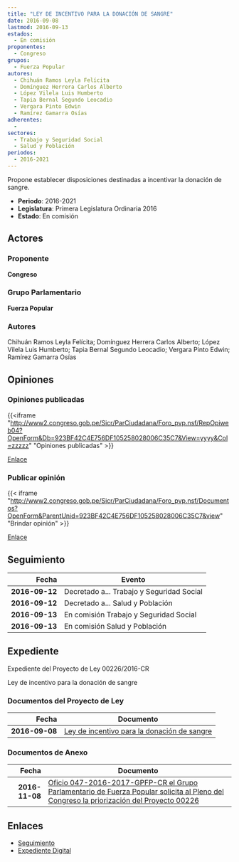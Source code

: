 ```yaml
---
title: "LEY DE INCENTIVO PARA LA DONACIÓN DE SANGRE"
date: 2016-09-08
lastmod: 2016-09-13
estados: 
  - En comisión
proponentes: 
  - Congreso
grupos: 
  - Fuerza Popular
autores: 
  - Chihuán Ramos Leyla Felícita
  - Domínguez Herrera Carlos Alberto
  - López Vilela Luis Humberto
  - Tapia Bernal Segundo Leocadio
  - Vergara Pinto Edwin
  - Ramírez Gamarra Osías
adherentes: 
  - 
sectores: 
  - Trabajo y Seguridad Social
  - Salud y Población
periodos: 
  - 2016-2021
---
```


Propone establecer disposiciones destinadas a incentivar la donación de sangre.

- **Periodo**: 2016-2021
- **Legislatura**: Primera Legislatura Ordinaria 2016
- **Estado**: En comisión

## Actores

### Proponente

**Congreso**

### Grupo Parlamentario

**Fuerza Popular**

### Autores

Chihuán Ramos Leyla Felícita; Domínguez Herrera Carlos Alberto; López Vilela Luis Humberto; Tapia Bernal Segundo Leocadio; Vergara Pinto Edwin; Ramírez Gamarra Osías


## Opiniones

### Opiniones publicadas

{{<iframe "http://www2.congreso.gob.pe/Sicr/ParCiudadana/Foro_pvp.nsf/RepOpiweb04?OpenForm&Db=923BF42C4E756DF105258028006C35C7&View=yyyy&Col=zzzzz" "Opiniones publicadas" >}}

[Enlace](http://www2.congreso.gob.pe/Sicr/ParCiudadana/Foro_pvp.nsf/RepOpiweb04?OpenForm&Db=923BF42C4E756DF105258028006C35C7&View=yyyy&Col=zzzzz)
### Publicar opinión

{{< iframe "http://www2.congreso.gob.pe/Sicr/ParCiudadana/Foro_pvp.nsf/Documentos?OpenForm&ParentUnid=923BF42C4E756DF105258028006C35C7&view" "Brindar opinión" >}}

[Enlace](http://www2.congreso.gob.pe/Sicr/ParCiudadana/Foro_pvp.nsf/Documentos?OpenForm&ParentUnid=923BF42C4E756DF105258028006C35C7&view)

## Seguimiento

| Fecha | Evento |
|------:|--------|
| **2016-09-12** | Decretado a... Trabajo y Seguridad Social|
| **2016-09-12** | Decretado a... Salud y Población|
| **2016-09-13** | En comisión Trabajo y Seguridad Social|
| **2016-09-13** | En comisión Salud y Población|


## Expediente

Expediente del Proyecto de Ley 00226/2016-CR

Ley de incentivo para la donación de sangre


### Documentos del Proyecto de Ley

| Fecha | Documento |
|------:|--------|
| **2016-09-08** | [Ley de incentivo para la donación de sangre](http://www.leyes.congreso.gob.pe/Documentos/2016_2021/Proyectos_de_Ley_y_de_Resoluciones_Legislativas/PL0022620160908..pdf) |

### Documentos de Anexo

| Fecha | Documento |
|------:|--------|
| **2016-11-08** | [Oficio 047-2016-2017-GPFP-CR el Grupo Parlamentario de Fuerza Popular solicita al Pleno del Congreso la priorización del Proyecto 00226](http://www.leyes.congreso.gob.pe/Documentos/2016_2021/Oficios/Grupos_Parlamentarios/OF-047-2016-2017-GPFP-CR.pdf) |

## Enlaces 

- [Seguimiento](http://www2.congreso.gob.pehttp://www2.congreso.gob.pe/Sicr/TraDocEstProc/CLProLey2016.nsf/f7fff46988ca05b1052578e100829cc7/935485cbf4e5eb1b05258028006dffc3?OpenDocument)
- [Expediente Digital](http://www2.congreso.gob.pehttp://www2.congreso.gob.pe/Sicr/TraDocEstProc/CLProLey2016.nsf/f7fff46988ca05b1052578e100829cc7/935485cbf4e5eb1b05258028006dffc3?OpenDocument&Click=05257FB7005EB655.eb71d0cf91d8294e05256cdf006b5706/$Body/0.1C6C)
